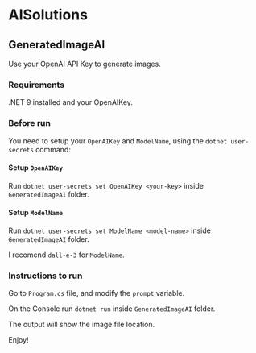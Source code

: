 # AISolutions

## GeneratedImageAI

Use your OpenAI API Key to generate images.

### Requirements

.NET 9 installed and your OpenAIKey.

### Before run

You need to setup your `OpenAIKey` and `ModelName`, using the `dotnet user-secrets` command:

#### Setup `OpenAIKey`

Run `dotnet user-secrets set OpenAIKey <your-key>` inside `GeneratedImageAI` folder.

#### Setup `ModelName`

Run `dotnet user-secrets set ModelName <model-name>` inside `GeneratedImageAI` folder.

I recomend `dall-e-3` for `ModelName`.

### Instructions to run

Go to `Program.cs` file, and modify the `prompt` variable.

On the Console run `dotnet run` inside `GeneratedImageAI` folder.

The output will show the image file location.

Enjoy!
